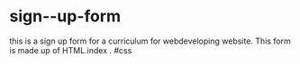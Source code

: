 # sign--up-form
this is a sign up form for
a curriculum for webdeveloping website.
This form is made up of 
HTML.index .
#css

